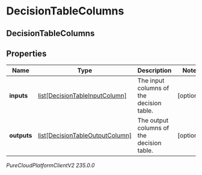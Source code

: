# DecisionTableColumns

## DecisionTableColumns

## Properties

|Name | Type | Description | Notes|
|------------ | ------------- | ------------- | -------------|
| **inputs** | [list[DecisionTableInputColumn]](DecisionTableInputColumn) | The input columns of the decision table. | [optional] |
| **outputs** | [list[DecisionTableOutputColumn]](DecisionTableOutputColumn) | The output columns of the decision table. | [optional] |



_PureCloudPlatformClientV2 235.0.0_
